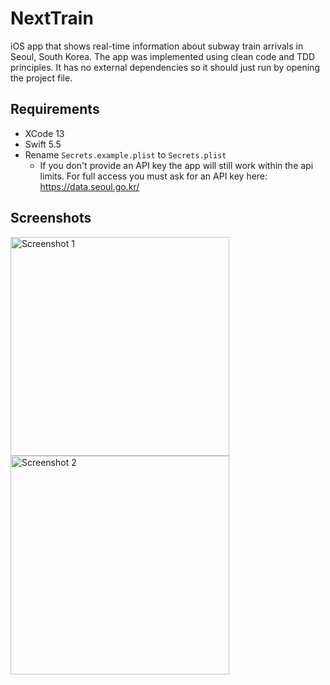 # NextTrain
iOS app that shows real-time information about subway train arrivals in Seoul, South Korea.
The app was implemented using clean code and TDD principles. It has no external dependencies so it should just run by opening the project file.

## Requirements
* XCode 13
* Swift 5.5
* Rename `Secrets.example.plist` to `Secrets.plist`
    * If you don't provide an API key the app will still work within the api limits. For full access you must ask for an API key here: https://data.seoul.go.kr/

## Screenshots

<p>
  <img src="https://i.imgur.com/MSzQMOd.png" width="350" title="Screenshot 1">
  <img src="https://i.imgur.com/1zYXWx2.png" width="350" title="Screenshot 2">
</p>
